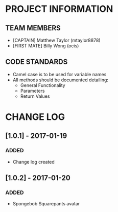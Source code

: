 # PROJECT INFORMATION
## TEAM MEMBERS
- [CAPTAIN]    Matthew Taylor (mtaylor8878)  
- [FIRST MATE] Billy Wong     (ocis)  

## CODE STANDARDS
- Camel case is to be used for variable names
- All methods should be documented detailing:
  * General Functionality
  * Parameters
  * Return Values  

# CHANGE LOG

## [1.0.1] - 2017-01-19
### ADDED
- Change log created

## [1.0.2] - 2017-01-20
### ADDED
- Spongebob Squarepants avatar
